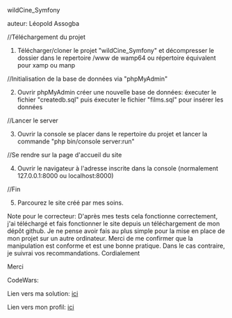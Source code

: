 wildCine_Symfony

auteur: Léopold Assogba

//Téléchargement du projet

1. Télécharger/cloner le projet "wildCine_Symfony" et décompresser le dossier dans le repertoire  /www de wamp64 ou répertoire équivalent pour xamp ou manp

//Initialisation de la base de données via "phpMyAdmin"

2. Ouvrir phpMyAdmin créer une nouvelle base de données: éxecuter le fichier "createdb.sql" puis éxecuter le fichier "films.sql" pour insérer les données

//Lancer le server

3. Ouvrir la console se placer dans le repertoire du projet et lancer la commande "php bin/console server:run"

//Se rendre sur la page d'accueil du site

4. Ouvrir le navigateur à l'adresse inscrite dans la console (normalement 127.0.0.1:8000 ou localhost:8000)

//Fin

5. Parcourez le site créé par mes soins.






Note pour le correcteur:
D'après mes tests cela fonctionne correctement, j'ai téléchargé et fais fonctionner le site depuis un téléchargement de mon dépôt github.
Je ne pense avoir fais au plus simple pour la mise en place de mon projet sur un autre ordinateur.
Merci de me confirmer que la manipulation est conforme et est une bonne pratique.
Dans le cas contraire, je suivrai vos recommandations. Cordialement

Merci

CodeWars:

Lien vers ma solution: <a href="https://www.codewars.com/kata/reviews/554245a044e65ac10f00006b/groups/583483375961c22a4f0003fd" raget="_blank" ref="noreferrer noopener">ici</a>

Lien vers mon profil: <a href="https://www.codewars.com/users/L%C3%A9opold%20/completed" raget="_blank" ref="noreferrer noopener">ici</a>
